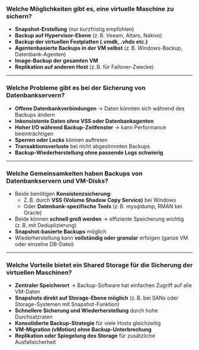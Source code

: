 ### **Welche Möglichkeiten gibt es, eine virtuelle Maschine zu sichern?**

- **Snapshot-Erstellung** (nur kurzfristig empfohlen)  
- **Backup auf Hypervisor-Ebene** (z. B. Veeam, Altaro, Nakivo)  
- **Backup der virtuellen Festplatten (.vmdk, .vhdx etc.)**  
- **Agentenbasierte Backups in der VM selbst** (z. B. Windows-Backup, Datenbank-Agenten)  
- **Image-Backup der gesamten VM**  
- **Replikation auf anderen Host** (z. B. für Failover-Zwecke)

---

### **Welche Probleme gibt es bei der Sicherung von Datenbankservern?**

- **Offene Datenbankverbindungen** → Daten könnten sich während des Backups ändern  
- **Inkonsistente Daten ohne VSS oder Datenbankagenten**  
- **Hoher I/O während Backup-Zeitfenster** → kann Performance beeinträchtigen  
- **Sperren oder Locks** können auftreten  
- **Transaktionsverluste** bei nicht abgestimmten Backups  
- **Backup-Wiederherstellung ohne passende Logs schwierig**

---

### **Welche Gemeinsamkeiten haben Backups von Datenbankservern und VM-Disks?**

- Beide benötigen **Konsistenzsicherung**:
  - Z. B. durch **VSS (Volume Shadow Copy Service)** bei Windows  
  - Oder **Datenbank-spezifische Tools** (z. B. mysqldump, RMAN bei Oracle)  
- Beide können **schnell groß werden** → effiziente Speicherung wichtig (z. B. mit Deduplizierung)  
- **Snapshot-basierte Backups** möglich  
- Wiederherstellung kann **vollständig oder granular** erfolgen (ganze VM oder einzelne DB-Datei)

---

### **Welche Vorteile bietet ein Shared Storage für die Sicherung der virtuellen Maschinen?**

- **Zentraler Speicherort** → Backup-Software hat einfachen Zugriff auf alle VM-Daten  
- **Snapshots direkt auf Storage-Ebene möglich** (z. B. bei SANs oder Storage-Systemen mit Snapshot-Funktion)  
- **Schnellere Sicherung und Wiederherstellung** durch hohe Durchsatzraten  
- **Konsolidierte Backup-Strategie** für viele Hosts gleichzeitig  
- **VM-Migration (vMotion) ohne Backup-Unterbrechung**  
- **Replikation oder Spiegelung des Storage** für zusätzliche Ausfallsicherheit  